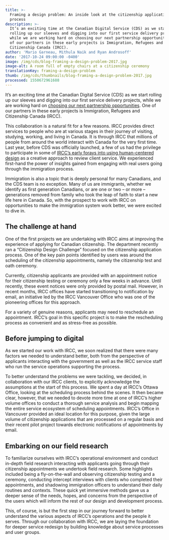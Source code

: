 ```yaml
---
title: >-
  Framing a design problem: An inside look at the citizenship application
  process
description: >-
  It’s an exciting time at the Canadian Digital Service (CDS) as we start
  rolling up our sleeves and digging into our first service delivery projects,
  while we are working hard on choosing our next partnership opportunities. One
  of our partners in these early projects is Immigration, Refugees and
  Citizenship Canada (IRCC).
author: 'Mario Garneau, Mithula Naik and Ryan Androsoff'
date: '2017-10-24 09:00:00 -0400'
image: /img/cds/blog-framing-a-design-problem-2017.jpg
image-alt: A room full of empty chairs at a citizenship ceremony
translationKey: framing-a-design-problem
thumb: /img/cds/thumbnails/blog-framing-a-design-problem-2017.jpg
processed: 1550672961688
---
```

It’s an exciting time at the Canadian Digital Service (CDS) as we start rolling up our sleeves and digging into our first service delivery projects, while we are working hard on [choosing our next partnership opportunities](/2017/08/24/picking-our-projects/). One of our partners in these early projects is Immigration, Refugees and Citizenship Canada (IRCC).

This collaboration is a natural fit for a few reasons. IRCC provides direct services to people who are at various stages in their journey of visiting, studying, working, and living in Canada. It is through IRCC that millions of people from around the world interact with Canada for the very first time. Last year, before CDS was officially launched, a few of us had the privilege to participate in some of [IRCC’s early forays into using human-centered design](https://www.thestar.com/news/immigration/2017/09/10/customer-service-a-new-concept-for-canadas-immigration-department.html) as a creative approach to review client service. We experienced first-hand the power of insights gained from engaging with real users going through the immigration process.

Immigration is also a topic that is deeply personal for many Canadians, and the CDS team is no exception. Many of us are immigrants, whether we identify as first generation Canadians, or are one or two – or more – generations removed from family who took the leap of faith to start a new life here in Canada. So, with the prospect to work with IRCC on opportunities to make the immigration system work better, we were excited to dive in.

## The challenge at hand

One of the first projects we are undertaking with IRCC aims at improving the experience of applying for Canadian citizenship. The department recently ran a “Citizenship Design Challenge” focused on the citizenship application process. One of the key pain points identified by users was around the scheduling of the citizenship appointments, namely the citizenship test and oath ceremony.

Currently, citizenship applicants are provided with an appointment notice for their citizenship testing or ceremony only a few weeks in advance. Until recently, these event notices were only provided by postal mail. However, in recent months, IRCC offices have started transitioning to notification by email, an initiative led by the IRCC Vancouver Office who was one of the pioneering offices for this approach.

For a variety of genuine reasons, applicants may need to reschedule an appointment. IRCC’s goal in this specific project is to make the rescheduling process as convenient and as stress-free as possible.

## Before jumping to digital

As we started our work with IRCC, we soon realized that there were many factors we needed to understand better, both from the perspective of applicants interacting with the government as well as the IRCC service staff who run the service operations supporting the process.

To better understand the problems we were tackling, we decided, in collaboration with our IRCC clients, to explicitly acknowledge the assumptions at the start of this process. We spent a day at IRCC’s Ottawa Office, looking at the scheduling process behind the scenes. It then became clear, however, that we needed to devote more time at one of IRCC’s higher volume offices to conduct a thorough service analysis and begin mapping the entire service ecosystem of scheduling appointments. IRCC’s Office in Vancouver provided an ideal location for this purpose, given the large volume of citizenship applications that are processed on a regular basis and their recent pilot project towards electronic notifications of appointments by email.

## Embarking on our field research

To familiarize ourselves with IRCC’s operational environment and conduct in-depth field research interacting with applicants going through their citizenship appointments we undertook field research. Some highlights included being a fly-on-the-wall and observing citizenship testing and a ceremony, conducting intercept interviews with clients who completed their appointments, and shadowing immigration officers to understand their daily routines and contexts. These quick yet immersive methods gave us a deeper sense of the needs, hopes, and concerns from the perspective of the users which will inform the rest of our design and development process.

This, of course, is but the first step in our journey forward to better understand the various aspects of IRCC’s operations and the people it serves. Through our collaboration with IRCC, we are laying the foundation for deeper service redesign by building knowledge about service processes and user groups.

